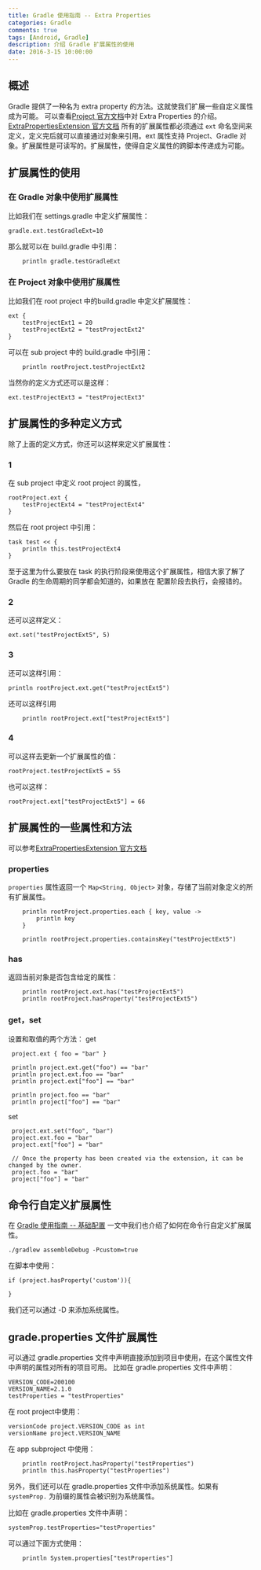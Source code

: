 ```yaml
---
title: Gradle 使用指南 -- Extra Properties 
categories: Gradle
comments: true
tags: [Android, Gradle]
description: 介绍 Gradle 扩展属性的使用
date: 2016-3-15 10:00:00
---
```


## 概述

Gradle 提供了一种名为 extra property 的方法。这就使我们扩展一些自定义属性成为可能。
可以查看[Project 官方文档](https://docs.gradle.org/current/dsl/org.gradle.api.Project.html)中对 Extra Properties 的介绍。
[ExtraPropertiesExtension 官方文档](https://docs.gradle.org/current/dsl/org.gradle.api.plugins.ExtraPropertiesExtension.html)
所有的扩展属性都必须通过 `ext` 命名空间来定义，定义完后就可以直接通过对象来引用。ext 属性支持 Project、Gradle 对象。扩展属性是可读写的。扩展属性，使得自定义属性的跨脚本传递成为可能。

## 扩展属性的使用

### 在 Gradle 对象中使用扩展属性

比如我们在 settings.gradle 中定义扩展属性：

```
gradle.ext.testGradleExt=10
```

那么就可以在 build.gradle 中引用：

```
    println gradle.testGradleExt
```

### 在 Project 对象中使用扩展属性

比如我们在 root project 中的build.gradle 中定义扩展属性：

```
ext {
    testProjectExt1 = 20
    testProjectExt2 = "testProjectExt2"
}
```

可以在 sub project 中的 build.gradle 中引用：

```
    println rootProject.testProjectExt2
```

当然你的定义方式还可以是这样：

```
ext.testProjectExt3 = "testProjectExt3"
```

## 扩展属性的多种定义方式

除了上面的定义方式，你还可以这样来定义扩展属性：

### 1

在 sub project 中定义 root project 的属性，

```
rootProject.ext {
    testProjectExt4 = "testProjectExt4"
}
```

然后在 root project 中引用：

```
task test << {
    println this.testProjectExt4
}
```

至于这里为什么要放在 task 的执行阶段来使用这个扩展属性，相信大家了解了 Gradle  的生命周期的同学都会知道的，如果放在 配置阶段去执行，会报错的。

### 2

还可以这样定义：

```
ext.set("testProjectExt5", 5)
```

### 3

还可以这样引用：

```
println rootProject.ext.get("testProjectExt5")
```

还可以这样引用

```
    println rootProject.ext["testProjectExt5"]
```

### 4

可以这样去更新一个扩展属性的值：

```
rootProject.testProjectExt5 = 55
```

也可以这样：

```
rootProject.ext["testProjectExt5"] = 66
```

## 扩展属性的一些属性和方法

可以参考[ExtraPropertiesExtension 官方文档](https://docs.gradle.org/current/dsl/org.gradle.api.plugins.ExtraPropertiesExtension.html)

### properties

`properties` 属性返回一个 `Map<String, Object>` 对象，存储了当前对象定义的所有扩展属性。

```
    println rootProject.properties.each { key, value ->
        println key
    }
```

```
    println rootProject.properties.containsKey("testProjectExt5")
```

### has

返回当前对象是否包含给定的属性：

```
    println rootProject.ext.has("testProjectExt5")
    println rootProject.hasProperty("testProjectExt5")
```

### get，set

设置和取值的两个方法：
get

```
 project.ext { foo = "bar" }

 println project.ext.get("foo") == "bar"
 println project.ext.foo == "bar"
 println project.ext["foo"] == "bar"

 println project.foo == "bar"
 println project["foo"] == "bar"
```

set

```
 project.ext.set("foo", "bar")
 project.ext.foo = "bar"
 project.ext["foo"] = "bar"

 // Once the property has been created via the extension, it can be changed by the owner.
 project.foo = "bar"
 project["foo"] = "bar"
```

## 命令行自定义扩展属性

在 [Gradle 使用指南 -- 基础配置](http://www.heqiangfly.com/2016/03/03/development-tool-gradle-command-config/) 一文中我们也介绍了如何在命令行自定义扩展属性。

```
./gradlew assembleDebug -Pcustom=true
```

在脚本中使用：

```
if (project.hasProperty('custom')){

}
```

我们还可以通过 -D 来添加系统属性。

## grade.properties 文件扩展属性

可以通过 gradle.properties 文件中声明直接添加到项目中使用，在这个属性文件中声明的属性对所有的项目可用。
比如在 gradle.properties 文件中声明：

```
VERSION_CODE=200100
VERSION_NAME=2.1.0
testProperties = "testProperties"
```

在 root project中使用：

```
versionCode project.VERSION_CODE as int
versionName project.VERSION_NAME
```

在 app subproject 中使用：

```
    println rootProject.hasProperty("testProperties")
    println this.hasProperty("testProperties")
```

另外，我们还可以在 gradle.properties 文件中添加系统属性。如果有 `systemProp.` 为前缀的属性会被识别为系统属性。

比如在 gradle.properties 文件中声明：

```
systemProp.testProperties="testProperties"
```

可以通过下面方式使用：

```
    println System.properties["testProperties"]
```

<!--  
https://blog.csdn.net/zxc123e/article/details/72846762
https://docs.gradle.org/current/dsl/org.gradle.api.plugins.ExtraPropertiesExtension.html
-->
